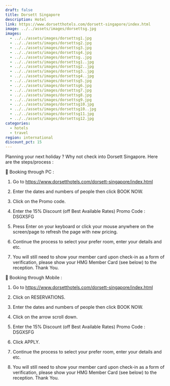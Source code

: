 ```yaml
---
draft: false
title: Dorsett Singapore
description: Hotel
link: https://www.dorsetthotels.com/dorsett-singapore/index.html
image: ../../assets/images/dorsettsg.jpg
images:
  - ../../assets/images/dorsettsg1.jpg
  - ../../assets/images/dorsettsg2.jpg
  - ../../assets/images/dorsettsg3.jpg
  - ../../assets/images/dorsettsg4.jpg
  - ../../assets/images/dorsettsg..jpg
  - ../../assets/images/dorsettsg1..jpg
  - ../../assets/images/dorsettsg2..jpg
  - ../../assets/images/dorsettsg3..jpg
  - ../../assets/images/dorsettsg4..jpg
  - ../../assets/images/dorsettsg5.jpg
  - ../../assets/images/dorsettsg6.jpg
  - ../../assets/images/dorsettsg7.jpg
  - ../../assets/images/dorsettsg8.jpg
  - ../../assets/images/dorsettsg9.jpg
  - ../../assets/images/dorsettsg10.jpg
  - ../../assets/images/dorsettsg10..jpg
  - ../../assets/images/dorsettsg11.jpg
  - ../../assets/images/dorsettsg12.jpg
categories:
  - hotels
  - travel
region: international
discount_pct: 15
---
```


Planning your next holiday ? Why not check into Dorsett Singapore. Here are the steps/process :

 Booking through PC :

1. Go to https://www.dorsetthotels.com/dorsett-singapore/index.html

2. Enter the dates and numbers of people then click BOOK NOW.

3. Click on the Promo code.

4. Enter the 15% Discount (off Best Available Rates) Promo Code : DSGXSFG

5. Press Enter on your keyboard or click your mouse anywhere on the screen/page to refresh the page with new pricing.

6. Continue the process to select your prefer room, enter your details and etc.

7. You will still need to show your member card upon check-in as a form of verification, please show your HMG Member Card (see below) to the reception. Thank You.

 Booking through Mobile :

1. Go to https://www.dorsetthotels.com/dorsett-singapore/index.html

2. Click on RESERVATIONS.

3. Enter the dates and numbers of people then click BOOK NOW.

4. Click on the arrow scroll down.

5. Enter the 15% Discount (off Best Available Rates) Promo Code : DSGXSFG

6. Click APPLY.

7. Continue the process to select your prefer room, enter your details and etc.

8. You will still need to show your member card upon check-in as a form of verification, please show your HMG Member Card (see below) to the reception. Thank You.
